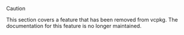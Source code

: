 > [!CAUTION]
> This section covers a feature that has been removed from vcpkg.
> The documentation for this feature is no longer maintained.
